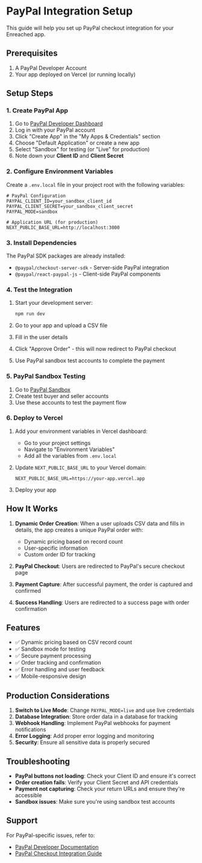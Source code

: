 # PayPal Integration Setup

This guide will help you set up PayPal checkout integration for your Enreached app.

## Prerequisites

1. A PayPal Developer Account
2. Your app deployed on Vercel (or running locally)

## Setup Steps

### 1. Create PayPal App

1. Go to [PayPal Developer Dashboard](https://developer.paypal.com/)
2. Log in with your PayPal account
3. Click "Create App" in the "My Apps & Credentials" section
4. Choose "Default Application" or create a new app
5. Select "Sandbox" for testing (or "Live" for production)
6. Note down your **Client ID** and **Client Secret**

### 2. Configure Environment Variables

Create a `.env.local` file in your project root with the following variables:

```env
# PayPal Configuration
PAYPAL_CLIENT_ID=your_sandbox_client_id
PAYPAL_CLIENT_SECRET=your_sandbox_client_secret
PAYPAL_MODE=sandbox

# Application URL (for production)
NEXT_PUBLIC_BASE_URL=http://localhost:3000
```

### 3. Install Dependencies

The PayPal SDK packages are already installed:
- `@paypal/checkout-server-sdk` - Server-side PayPal integration
- `@paypal/react-paypal-js` - Client-side PayPal components

### 4. Test the Integration

1. Start your development server:
   ```bash
   npm run dev
   ```

2. Go to your app and upload a CSV file
3. Fill in the user details
4. Click "Approve Order" - this will now redirect to PayPal checkout
5. Use PayPal sandbox test accounts to complete the payment

### 5. PayPal Sandbox Testing

1. Go to [PayPal Sandbox](https://developer.paypal.com/developer/accounts/)
2. Create test buyer and seller accounts
3. Use these accounts to test the payment flow

### 6. Deploy to Vercel

1. Add your environment variables in Vercel dashboard:
   - Go to your project settings
   - Navigate to "Environment Variables"
   - Add all the variables from `.env.local`

2. Update `NEXT_PUBLIC_BASE_URL` to your Vercel domain:
   ```env
   NEXT_PUBLIC_BASE_URL=https://your-app.vercel.app
   ```

3. Deploy your app

## How It Works

1. **Dynamic Order Creation**: When a user uploads CSV data and fills in details, the app creates a unique PayPal order with:
   - Dynamic pricing based on record count
   - User-specific information
   - Custom order ID for tracking

2. **PayPal Checkout**: Users are redirected to PayPal's secure checkout page

3. **Payment Capture**: After successful payment, the order is captured and confirmed

4. **Success Handling**: Users are redirected to a success page with order confirmation

## Features

- ✅ Dynamic pricing based on CSV record count
- ✅ Sandbox mode for testing
- ✅ Secure payment processing
- ✅ Order tracking and confirmation
- ✅ Error handling and user feedback
- ✅ Mobile-responsive design

## Production Considerations

1. **Switch to Live Mode**: Change `PAYPAL_MODE=live` and use live credentials
2. **Database Integration**: Store order data in a database for tracking
3. **Webhook Handling**: Implement PayPal webhooks for payment notifications
4. **Error Logging**: Add proper error logging and monitoring
5. **Security**: Ensure all sensitive data is properly secured

## Troubleshooting

- **PayPal buttons not loading**: Check your Client ID and ensure it's correct
- **Order creation fails**: Verify your Client Secret and API credentials
- **Payment not capturing**: Check your return URLs and ensure they're accessible
- **Sandbox issues**: Make sure you're using sandbox test accounts

## Support

For PayPal-specific issues, refer to:
- [PayPal Developer Documentation](https://developer.paypal.com/docs/)
- [PayPal Checkout Integration Guide](https://developer.paypal.com/docs/checkout/)

